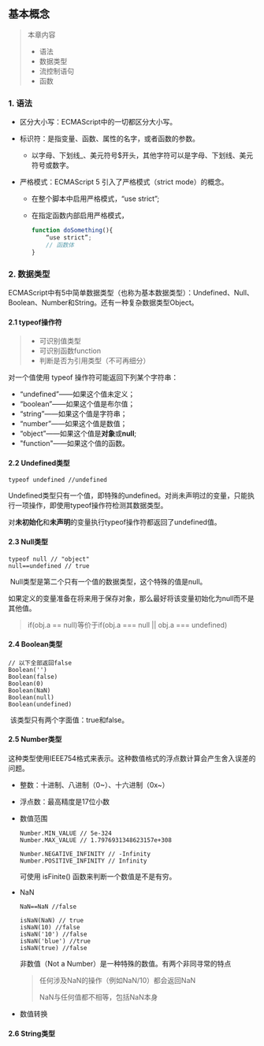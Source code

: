 ## 基本概念

> 本章内容
>
> - 语法
> - 数据类型
> - 流控制语句
> - 函数

### 1. 语法

- 区分大小写：ECMAScript中的一切都区分大小写。

- 标识符：是指变量、函数、属性的名字，或者函数的参数。

  - 以字母、下划线_、美元符号$开头，其他字符可以是字母、下划线、美元符号或数字。

- 严格模式：ECMAScript 5 引入了严格模式（strict mode）的概念。

  - 在整个脚本中启用严格模式，“use strict”;

  - 在指定函数内部启用严格模式，

    ```javascript
    function doSomething(){
        “use strict”;
        // 函数体
    }
    ```

### 2. 数据类型

​	ECMAScript中有5中简单数据类型（也称为基本数据类型）：Undefined、Null、Boolean、Number和String。还有一种复杂数据类型Object。

#### 2.1 typeof操作符

> - 可识别值类型
> - 可识别函数function
> - 判断是否为引用类型（不可再细分）

对一个值使用 typeof 操作符可能返回下列某个字符串：

- “undefined”——如果这个值未定义；
- “boolean”——如果这个值是布尔值；
- “string”——如果这个值是字符串；
- “number”——如果这个值是数值；
- “object”——如果这个值是**对象**或**null**;
- "function"——如果这个值的函数。

#### 2.2 Undefined类型

```
typeof undefined //undefined
```

​	Undefined类型只有一个值，即特殊的undefined。对尚未声明过的变量，只能执行一项操作，即使用typeof操作符检测其数据类型。

​	对**未初始化**和**未声明**的变量执行typeof操作符都返回了undefined值。

#### 2.3 Null类型

```
typeof null // "object"
null==undefined // true
```

​	Null类型是第二个只有一个值的数据类型，这个特殊的值是null。

如果定义的变量准备在将来用于保存对象，那么最好将该变量初始化为null而不是其他值。

> if(obj.a == null)等价于if(obj.a === null || obj.a === undefined)

#### 2.4 Boolean类型

```
// 以下全部返回false
Boolean('')
Boolean(false)
Boolean(0) 
Boolean(NaN)
Boolean(null)
Boolean(undefined)
```

​	该类型只有两个字面值：true和false。

#### 2.5 Number类型

​	这种类型使用IEEE754格式来表示。这种数值格式的浮点数计算会产生舍入误差的问题。

- 整数：十进制、八进制（0~）、十六进制（0x~）

- 浮点数：最高精度是17位小数

- 数值范围

  ```
  Number.MIN_VALUE // 5e-324
  Number.MAX_VALUE // 1.7976931348623157e+308
  
  Number.NEGATIVE_INFINITY // -Infinity
  Number.POSITIVE_INFINITY // Infinity
  ```

  可使用 isFinite() 函数来判断一个数值是不是有穷。

- NaN

  ```
  NaN==NaN //false
  
  isNaN(NaN) // true
  isNaN(10) //false
  isNaN('10') //false
  isNaN('blue') //true
  isNaN(true) //false
  ```

  非数值（Not a Number）是一种特殊的数值。有两个非同寻常的特点

  > 任何涉及NaN的操作（例如NaN/10）都会返回NaN
  >
  > NaN与任何值都不相等，包括NaN本身

- 数值转换

#### 2.6 String类型